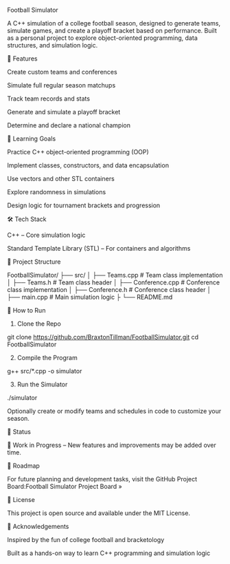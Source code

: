 Football Simulator

A C++ simulation of a college football season, designed to generate teams, simulate games, and create a playoff bracket based on performance. Built as a personal project to explore object-oriented programming, data structures, and simulation logic.

🏈 Features

Create custom teams and conferences

Simulate full regular season matchups

Track team records and stats

Generate and simulate a playoff bracket

Determine and declare a national champion

🧠 Learning Goals

Practice C++ object-oriented programming (OOP)

Implement classes, constructors, and data encapsulation

Use vectors and other STL containers

Explore randomness in simulations

Design logic for tournament brackets and progression

🛠️ Tech Stack

C++ – Core simulation logic

Standard Template Library (STL) – For containers and algorithms

📂 Project Structure

FootballSimulator/
├── src/
│   ├── Teams.cpp          # Team class implementation
│   ├── Teams.h            # Team class header
│   ├── Conference.cpp     # Conference class implementation
│   ├── Conference.h       # Conference class header
│   ├── main.cpp           # Main simulation logic
├
└── README.md

🚀 How to Run

1. Clone the Repo

git clone https://github.com/BraxtonTillman/FootballSimulator.git
cd FootballSimulator

2. Compile the Program

g++ src/*.cpp -o simulator

3. Run the Simulator

./simulator

Optionally create or modify teams and schedules in code to customize your season.

📌 Status

🚧 Work in Progress – New features and improvements may be added over time.

🎯 Roadmap

For future planning and development tasks, visit the GitHub Project Board:Football Simulator Project Board »

📝 License

This project is open source and available under the MIT License.

🙌 Acknowledgements

Inspired by the fun of college football and bracketology

Built as a hands-on way to learn C++ programming and simulation logic
